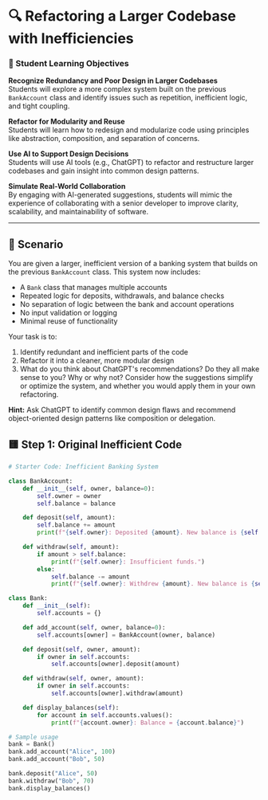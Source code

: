 # 🔍 Refactoring a Larger Codebase with Inefficiencies

### 🎯 Student Learning Objectives

**Recognize Redundancy and Poor Design in Larger Codebases**  
Students will explore a more complex system built on the previous `BankAccount` class and identify issues such as repetition, inefficient logic, and tight coupling.

**Refactor for Modularity and Reuse**  
Students will learn how to redesign and modularize code using principles like abstraction, composition, and separation of concerns.

**Use AI to Support Design Decisions**  
Students will use AI tools (e.g., ChatGPT) to refactor and restructure larger codebases and gain insight into common design patterns.

**Simulate Real-World Collaboration**  
By engaging with AI-generated suggestions, students will mimic the experience of collaborating with a senior developer to improve clarity, scalability, and maintainability of software.

---

## 🧠 Scenario

You are given a larger, inefficient version of a banking system that builds on the previous `BankAccount` class. This system now includes:

- A `Bank` class that manages multiple accounts  
- Repeated logic for deposits, withdrawals, and balance checks  
- No separation of logic between the bank and account operations  
- No input validation or logging  
- Minimal reuse of functionality

Your task is to:
1. Identify redundant and inefficient parts of the code
2. Refactor it into a cleaner, more modular design
3. What do you think about ChatGPT's recommendations?
Do they all make sense to you? Why or why not? Consider how the suggestions simplify or optimize the system, and whether you would apply them in your own refactoring.

**Hint:** Ask ChatGPT to identify common design flaws and recommend object-oriented design patterns like composition or delegation.

## 🟨 Step 1: Original Inefficient Code

```python
# Starter Code: Inefficient Banking System

class BankAccount:
    def __init__(self, owner, balance=0):
        self.owner = owner
        self.balance = balance

    def deposit(self, amount):
        self.balance += amount
        print(f"{self.owner}: Deposited {amount}. New balance is {self.balance}")

    def withdraw(self, amount):
        if amount > self.balance:
            print(f"{self.owner}: Insufficient funds.")
        else:
            self.balance -= amount
            print(f"{self.owner}: Withdrew {amount}. New balance is {self.balance}")

class Bank:
    def __init__(self):
        self.accounts = {}

    def add_account(self, owner, balance=0):
        self.accounts[owner] = BankAccount(owner, balance)

    def deposit(self, owner, amount):
        if owner in self.accounts:
            self.accounts[owner].deposit(amount)

    def withdraw(self, owner, amount):
        if owner in self.accounts:
            self.accounts[owner].withdraw(amount)

    def display_balances(self):
        for account in self.accounts.values():
            print(f"{account.owner}: Balance = {account.balance}")

# Sample usage
bank = Bank()
bank.add_account("Alice", 100)
bank.add_account("Bob", 50)

bank.deposit("Alice", 50)
bank.withdraw("Bob", 70)
bank.display_balances()
```

